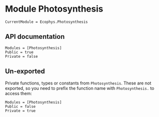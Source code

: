 
# Module Photosynthesis

```@meta
CurrentModule = Ecophys.Photosynthesis
```

## API documentation

```@autodocs
Modules = [Photosynthesis]
Public = true
Private = false
```

## Un-exported

Private functions, types or constants from `Photosynthesis`. These are not exported, so you need to prefix the function name with `Photosynthesis.` to access them:

```@autodocs
Modules = [Photosynthesis]
Public = false
Private = true
```
